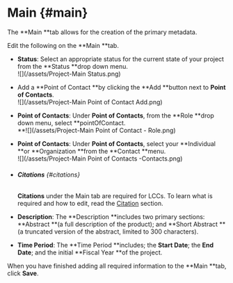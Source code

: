 # Main {#main}

The **Main **tab allows for the creation of the primary metadata.

Edit the following on the **Main **tab.

* **Status**: Select an appropriate status for the current state of your project from the **Status **drop down menu.  
  ![](/assets/Project-Main Status.png)

* Add a **Point of Contact **by clicking the **Add **button next to **Point of Contacts**.  
  ![](/assets/Project-Main Point of Contact Add.png)

* **Point of Contacts**: Under **Point of Contacts**, from the **Role **drop down menu, select **pointOfContact.                              
  **![](/assets/Project-Main Point of Contact -  Role.png)

* **Point of Contacts**: Under **Point of Contacts**, select your **Individual **or **Organization **from the **Contact **menu.  
  ![](/assets/Project-Main Point of Contacts -Contacts.png)

* ###### **Citations** {#citations}

  **Citations** under the Main tab are required for LCCs. To learn what is required and how to edit, read the [Citation](/projects/main/citation.md) section.

* **Description**: The **Description **includes two primary sections: **Abstract **\(a full description of the product\); and **Short Abstract **\(a truncated version of the abstract, limited to 300 characters\).  

* **Time Period**: The **Time Period **includes; the **Start Date**; the **End Date**; and the initial **Fiscal Year **of the project.  

When you have finished adding all required information to the **Main **tab, click **Save**.



